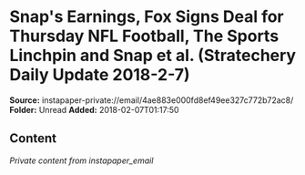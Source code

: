 # Snap's Earnings, Fox Signs Deal for Thursday NFL Football, The Sports Linchpin and Snap et al. (Stratechery Daily Update 2018-2-7)

**Source:** instapaper-private://email/4ae883e000fd8ef49ee327c772b72ac8/
**Folder:** Unread
**Added:** 2018-02-07T01:17:50




## Content
*Private content from instapaper_email*
